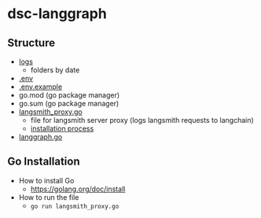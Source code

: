 # dsc-langgraph

## Structure

- [logs](logs)
  - folders by date
- [.env](.env)
- [.env.example](.env.example)
- go.mod (go package manager)
- go.sum (go package manager)
- [langsmith_proxy.go](langsmith_proxy.go)
  - file for langsmith server proxy (logs langsmith requests to langchain)
  - [installation process](#go-installation)
- [langgraph.go](langgraph.go)

## Go Installation

- How to install Go
  - <https://golang.org/doc/install>
- How to run the file
  - `go run langsmith_proxy.go`
